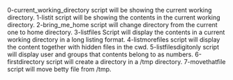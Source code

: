 0-current_working_directory script will be showing the current working directory.
1-listit script will be showing the contents in the current working directory.
2-bring_me_home script will change directory from the current one to home directory.
3-listfiles Script will display the contents in a current working directory in a long listing format.
4-listmorefiles script will display the content together with hidden files in the cwd.
5-listfilesdigitonly script will display user and groups that contents belong to as numbers.
6-firstdirectory script will create a directory in a /tmp directory.
7-movethatfile script will move betty file from /tmp.
